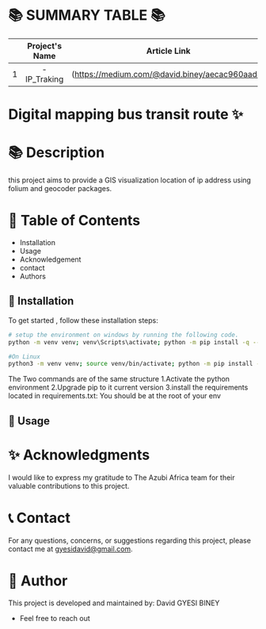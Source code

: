📚 SUMMARY TABLE 📚
   =================


|  | Project's Name | Article Link    | Visualization file.html  |
|:--:|:--------------:|:--------------:|:--------------:|
| 1 |  -IP_Traking           |  (https://medium.com/@david.biney/aecac960aad4) | (file:///Users/mac/Desktop/ip-tracking/mymap.html) |


# Digital mapping bus transit route ✨

📚 **Description**
=================

this project aims to provide a GIS visualization location of ip address using folium and geocoder packages.

📖 **Table of Contents**
=================
- Installation
- Usage
- Acknowledgement
- contact
- Authors

🔧 **Installation**
-----------------
To get started , follow these installation steps:
```bash
# setup the environment on windows by running the following code.
python -m venv venv; venv\Scripts\activate; python -m pip install -q --upgrade pip; python -m pip install -r requirements.txt  

#On Linux
python3 -m venv venv; source venv/bin/activate; python -m pip install -q --upgrade pip; python -m pip install -r requirements.txt 

```
The Two commands are of the same structure
1.Activate the python environment
2.Upgrade pip to it current version
3.install the requirements located in requirements.txt: You should be at the root of your env




🚀 **Usage**
-----------------





✨ **Acknowledgments**
=================

I would like to express my gratitude to The Azubi Africa team for their valuable contributions to this project.

📞 **Contact**
=================

For any questions, concerns, or suggestions regarding  this project, please contact me at gyesidavid@gmail.com.


👥 **Author**
=================

This project is developed and maintained by:
David GYESI BINEY
- Feel free to reach out
